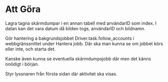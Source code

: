 # Att Göra

Lagra tagna skärmdumpar i en annan tabell med användarID som index. I datan kan det vara datum då bilden togs, användarID och bildnamn. 

Gör hantering a bakgrundsjobbet Driver.task.follow_accounts i webbgränssnittet under Hantera jobb. Där ska man kunna se om jobbet körs eller inte, och starta det. 

Kanske även kunna se eventuella skärmdumpsjobb där men det känns onödigt i början. 

Styr lyssnaren från första sidan där aktivitet ska visas. 
